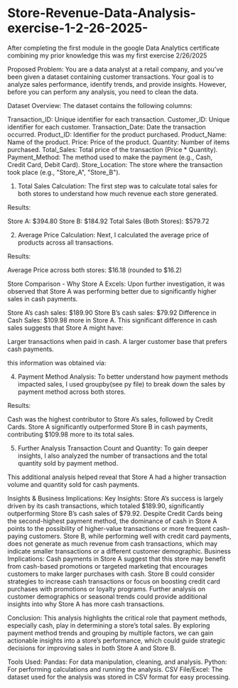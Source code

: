 # Store-Revenue-Data-Analysis-exercise-1-2-26-2025-
After completing the first module in the google Data Analytics certificate combining my prior knowledge this was my first exercise 2/26/2025 



Proposed Problem:
You are a data analyst at a retail company, and you’ve been given a dataset containing customer transactions. Your goal is to analyze sales performance, identify trends, and provide insights. However, before you can perform any analysis, you need to clean the data.

Dataset Overview:
The dataset contains the following columns:

Transaction_ID: Unique identifier for each transaction.
Customer_ID: Unique identifier for each customer.
Transaction_Date: Date the transaction occurred.
Product_ID: Identifier for the product purchased.
Product_Name: Name of the product.
Price: Price of the product.
Quantity: Number of items purchased.
Total_Sales: Total price of the transaction (Price * Quantity).
Payment_Method: The method used to make the payment (e.g., Cash, Credit Card, Debit Card).
Store_Location: The store where the transaction took place (e.g., "Store_A", "Store_B").




1. Total Sales Calculation:
The first step was to calculate total sales for both stores to understand how much revenue each store generated.


Results:

Store A: $394.80
Store B: $184.92
Total Sales (Both Stores): $579.72



2. Average Price Calculation:
Next, I calculated the average price of products across all transactions.


Results:

Average Price across both stores: $16.18 (rounded to $16.2)


Store Comparison - Why Store A Excels:
Upon further investigation, it was observed that Store A was performing better due to significantly higher sales in cash payments.

Store A’s cash sales: $189.90
Store B’s cash sales: $79.92
Difference in Cash Sales: $109.98 more in Store A.
This significant difference in cash sales suggests that Store A might have:

Larger transactions when paid in cash.
A larger customer base that prefers cash payments.

this information was obtained via:

4. Payment Method Analysis:
To better understand how payment methods impacted sales, I used groupby(see py file) to break down the sales by payment method across both stores.

Results:

Cash was the highest contributor to Store A’s sales, followed by Credit Cards.
Store A significantly outperformed Store B in cash payments, contributing $109.98 more to its total sales.



5. Further Analysis
Transaction Count and Quantity:
To gain deeper insights, I also analyzed the number of transactions and the total quantity sold by payment method.

This additional analysis helped reveal that Store A had a higher transaction volume and quantity sold for cash payments.

Insights & Business Implications:
Key Insights:
Store A’s success is largely driven by its cash transactions, which totaled $189.90, significantly outperforming Store B’s cash sales of $79.92.
Despite Credit Cards being the second-highest payment method, the dominance of cash in Store A points to the possibility of higher-value transactions or more frequent cash-paying customers.
Store B, while performing well with credit card payments, does not generate as much revenue from cash transactions, which may indicate smaller transactions or a different customer demographic.
Business Implications:
Cash payments in Store A suggest that this store may benefit from cash-based promotions or targeted marketing that encourages customers to make larger purchases with cash.
Store B could consider strategies to increase cash transactions or focus on boosting credit card purchases with promotions or loyalty programs.
Further analysis on customer demographics or seasonal trends could provide additional insights into why Store A has more cash transactions.


Conclusion:
This analysis highlights the critical role that payment methods, especially cash, play in determining a store’s total sales. By exploring payment method trends and grouping by multiple factors, we can gain actionable insights into a store’s performance, which could guide strategic decisions for improving sales in both Store A and Store B.


Tools Used:
Pandas: For data manipulation, cleaning, and analysis.
Python: For performing calculations and running the analysis.
CSV File/Excel: The dataset used for the analysis was stored in CSV format for easy processing.
